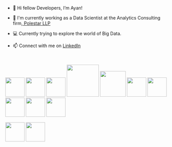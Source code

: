 - 👋 Hi fellow Developers, I’m Ayan!
 
- &#128188; I'm currently working as a Data Scientist at the Analytics Consulting firm,<a href='https://www.polestarllp.com/'> Polestar LLP </a>

- &#128187; Currently trying to explore the world of Big Data.

- 📫 Connect with me on  <a href="https://www.linkedin.com/in/ayan-s-57850a19b/">LinkedIn</a>
<br>



<a> <img width ='60px' src ='https://upload.wikimedia.org/wikipedia/commons/thumb/c/c3/Python-logo-notext.svg/1200px-Python-logo-notext.svg.png'> </a>
<a> <img width ='60px' src ='https://styles.redditmedia.com/t5_2qm6k/styles/communityIcon_dhjr6guc03x51.png?width=256&s=3e825b7205c7f497d4695028e358d26ee359f84b'> </a>
<a> <img width ='60px' src ='https://upload.wikimedia.org/wikipedia/commons/thumb/0/05/Scikit_learn_logo_small.svg/1200px-Scikit_learn_logo_small.svg.png'> </a>
<a> <img width ='100px' src ='https://i.redd.it/c6h7rok9c2v31.jpg'> </a>
<a> <img width ='80px' src ='https://upload.wikimedia.org/wikipedia/commons/8/8a/Plotly_logo_for_digital_final_%286%29.png'> </a>
<a> <img width ='60px' src ='https://user-images.githubusercontent.com/67586773/105040771-43887300-5a88-11eb-9f01-bee100b9ef22.png'> </a>
<a> <img width ='60px' src ='https://cdn-images-1.medium.com/max/1200/1*iDQvKoz7gGHc6YXqvqWWZQ.png'> </a>
<a> <img width ='60px' src ='https://res.cloudinary.com/apideck/image/upload/v1614063907/marketplaces/ckhg56iu1mkpc0b66vj7fsj3o/listings/abxnujenvxm9lx0orn4k.png'> </a>
<a> <img width ='60px' src ='https://upload.wikimedia.org/wikipedia/commons/thumb/b/b2/SCIPY_2.svg/1200px-SCIPY_2.svg.png'> </a>
<a> <img width ='60px' src='https://blog.dataiku.com/hubfs/Dataiku-Logo.jpg'> </a>

<a> <img width ='60px' src ='https://upload.wikimedia.org/wikipedia/commons/thumb/e/e0/Git-logo.svg/1280px-Git-logo.svg.png'> </a>
<a> <img width ='60px' src ='https://logos-world.net/wp-content/uploads/2022/02/Power-BI-Logo-700x394.png'> </a>


<!---
ayanatherate/ayanatherate is a ✨ special ✨ repository because its `README.md` (this file) appears on your GitHub profile.
You can click the Preview link to take a look at your changes.
--->

